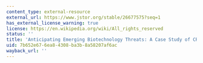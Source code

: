 ```yaml
---
content_type: external-resource
external_url: https://www.jstor.org/stable/26677575?seq=1
has_external_license_warning: true
license: https://en.wikipedia.org/wiki/All_rights_reserved
status: ''
title: 'Anticipating Emerging Biotechnology Threats: A Case Study of CRISPR'
uid: 7b652e67-6ea8-4308-ba3b-8a58207af6ac
wayback_url: ''
---
```

